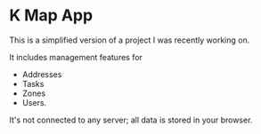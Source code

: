 # K Map App

This is a simplified version of a project I was recently working on.

It includes management features for
- Addresses
- Tasks
- Zones
- Users.

It's not connected to any server; all data is stored in your browser.

